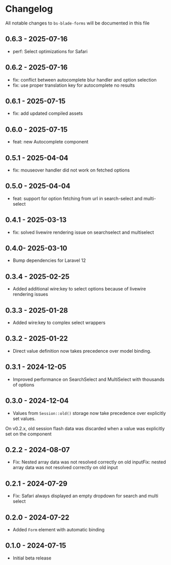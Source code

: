 # Changelog

All notable changes to `bs-blade-forms` will be documented in this file

## 0.6.3 - 2025-07-16

- perf: Select optimizations for Safari

## 0.6.2 - 2025-07-16

- fix: conflict between autocomplete blur handler and option selection
- fix: use proper translation key for autocomplete no results

## 0.6.1 - 2025-07-15

- fix: add updated compiled assets

## 0.6.0 - 2025-07-15

- feat: new Autocomplete component

## 0.5.1 - 2025-04-04

- fix: mouseover handler did not work on fetched options

## 0.5.0 - 2025-04-04

- feat: support for option fetching from url in search-select and multi-select

## 0.4.1 - 2025-03-13

- fix: solved livewire rendering issue on searchselect and multiselect

## 0.4.0- 2025-03-10

- Bump dependencies for Laravel 12

## 0.3.4 - 2025-02-25

- Added additional wire:key to select options because of livewire rendering issues

## 0.3.3 - 2025-01-28

- Added wire:key to complex select wrappers

## 0.3.2 - 2025-01-22

- Direct value definition now takes precedence over model binding.

## 0.3.1 - 2024-12-05

- Improved performance on SearchSelect and MultiSelect with thousands of options

## 0.3.0 - 2024-12-04

- Values from `Session::old()` storage now take precedence over explicitly set values.

On v0.2.x, old session flash data was discarded when a value was explicitly set on the component

## 0.2.2 - 2024-08-07

- Fix: Nested array data was not resolved correctly on old inputFix: nested array data was not resolved correctly on old
  input

## 0.2.1 - 2024-07-29

- Fix: Safari always displayed an empty dropdown for search and multi select

## 0.2.0 - 2024-07-22

- Added `Form` element with automatic binding

## 0.1.0 - 2024-07-15

- Initial beta release
